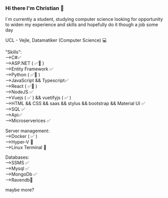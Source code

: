 ### Hi there I'm Christian 👋

I´m currently a student, studying computer science looking for opportunity to widen my experience and skills and hopefully do it though a job some day

UCL - Vejle, Datamatiker (Computer Science) 💻

"Skills":  
-->C#✅  
-->ASP.NET ( ✅🤔 )  
-->Entity Framework ✅    
-->Python ( ✅🤔 )  
-->JavaScript && Typescript✅  
-->React ( ✅🤔 )   
-->NodeJS ✅    
-->Vuejs ( ✅ ) && vuetifyjs ( ✅ )    
-->HTML && CSS && saas && stylus && bootstrap && Material UI ✅    
-->SQL ✅  
-->Api✅  
-->Microserverices ✅  

Server management:  
-->Docker ( ✅ )    
-->Hyper-V 🤔  
-->Linux Terminal 🤔  

Databases:  
-->SSMS  ✅  
-->Mysql ✅  
-->MongoDb ✅  
-->Ravendb🤔  

maybe more?
